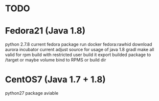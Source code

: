 # TODO

# Fedora21 (Java 1.8)
python 2.7.8 current fedora package
run docker fedora:rawhid
download aurora incubator current
adjust source for usage of java 1.8 gradl
make all valid for rpm build with restricted user
build it export builded package to /target or maybe volume bind to RPMS or build dir

# CentOS7 (Java 1.7 + 1.8)
python27 package aviable

